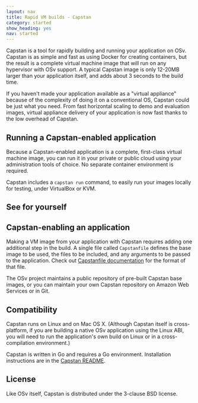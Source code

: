 ```yaml
---
layout: nav
title: Rapid VM builds - Capstan
category: started
show_heading: yes
nav: started
---
```


Capstan is a tool for rapidly building and running your application on OSv.  Capstan is as simple and fast as using Docker for creating containers, but the result is a complete virtual machine image that will run on any hypervisor with OSv support.   A typical Capstan image is only 12-20MB larger than your application itself, and adds about 3 seconds to the build time.

If you haven't made your application available as a "virtual appliance" because of the complexity of doing it on a conventional OS, Capstan could be just what you need.  From fast horizontal scaling to demo and evaluation images, virtual appliance delivery of your application is now fast thanks to the low overhead of Capstan.

<!--more-->

## Running a Capstan-enabled application

Because a Capstan-enabled application is a complete, first-class virtual machine image, you can run it in your private or public cloud using your administration tools of choice.  No separate container environment is required.

Capstan includes a `capstan run` command, to easily run your images
locally for testing, under VirtualBox or KVM.

## See for yourself
<script type="text/javascript" src="https://asciinema.org/a/8608.js"
id="asciicast-8608" async data-speed="2" data-autoplay="1"></script>


## Capstan-enabling an application

Making a VM image from your application with Capstan requires adding one additional step in the build. A single file called `Capstanfile` defines the base image to be used, the files to be included, and any arguments to be passed to the application. Check out [Capstanfile documentation](https://github.com/cloudius-systems/capstan/blob/master/Documentation/Capstanfile.md) for the format of that file.

The OSv project maintains a public repository of pre-built Capstan base images, or you can maintain your own Capstan repository on Amazon Web Services or in Git.


## Compatibility

Capstan runs on Linux and on Mac OS X.  (Although Capstan itself is cross-platform, if you are building a native OSv application using the Linux ABI, you will need to run the application's own build on Linux or in a cross-compilation environment.)

Capstan is written in Go and requires a Go environment.
Installation instructions are in the [Capstan
README](https://github.com/cloudius-systems/capstan/blob/master/README.md).

## License

Like OSv itself, Capstan is distributed under the 3-clause BSD license.


<!-- FIXME link to Capstan intro blog here -->
